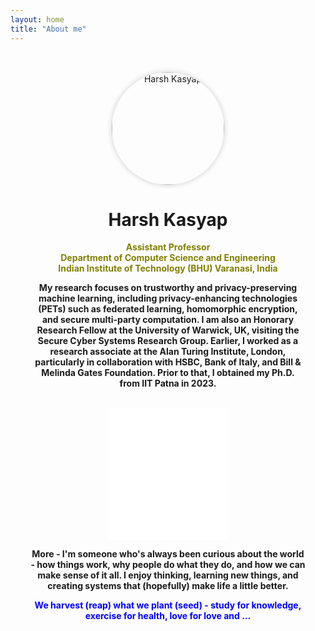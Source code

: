 ```yaml
---
layout: home
title: "About me"
---
```


<div style="text-align:center; padding: 2rem;">

  <!-- Profile Photo -->
  <img src="/assets/images/profile.JPG" alt="Harsh Kasyap" style="width: 180px; height: 180px; border-radius: 50%; object-fit: cover; box-shadow: 0 0 10px rgba(0,0,0,0.2);">
  <h1>Harsh Kasyap</h1>

  <!-- Intro -->
  <p style="margin-top: 1rem; color:olive;"><strong>Assistant Professor<br>Department of Computer Science and Engineering<br>Indian Institute of Technology (BHU) Varanasi, India</strong></p>
  <p><strong>My research focuses on trustworthy and privacy-preserving machine learning, including privacy-enhancing technologies (PETs) such as federated learning, homomorphic encryption, and secure multi-party computation. I am also an Honorary Research Fellow at the University of Warwick, UK, visiting the Secure Cyber Systems Research Group. Earlier, I worked as a research associate at the Alan Turing Institute, London, particularly in collaboration with HSBC, Bank of Italy, and Bill & Melinda Gates Foundation. Prior to that, I obtained my Ph.D. from IIT Patna in 2023.</strong></p>

  <!-- Quote Widget -->
  <div style="margin-top: 2rem;">
    <iframe 
      align="center"
      src="//widget.calendarlabs.com/v1/quot.php?cid=101&ver=1.2&uid=3445174731&c=random&l=en&cbg=FFFFFF&cb=1&cbc=000000&cf=calibri&cfg=000000&qfs=bi&qta=center&tfg=000000&tfs=bi&afc=000000&afs=i" 
      width="188" 
      height="210" 
      marginwidth="0" 
      marginheight="0" 
      frameborder="0" 
      scrolling="no" 
      allowtransparency="true">
    </iframe>
  </div>
  
<p><strong>More - I'm someone who's always been curious about the world - how things work, why people do what they do, and how we can make sense of it all. I enjoy thinking, learning new things, and creating systems that (hopefully) make life a little better.</strong></p>
  <p style="color:blue;"><strong>We harvest (reap) what we plant (seed) - study for knowledge, exercise for health, love for love and ...</strong></p>

</div>
